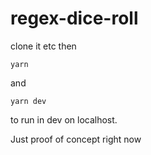 # regex-dice-roll

clone it etc then

`yarn`

and 

`yarn dev`

to run in dev on localhost.

Just proof of concept right now
